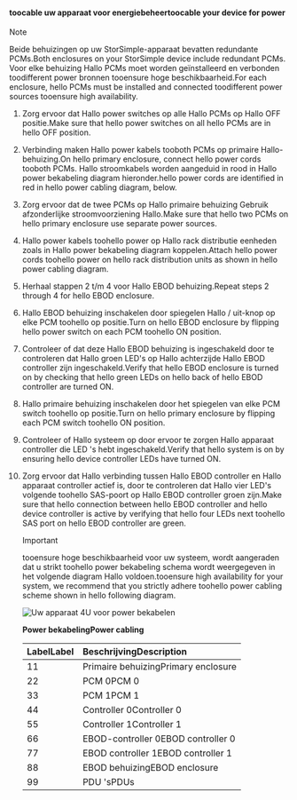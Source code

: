<!--author=alkohli last changed: 9/16/15-->


#### <a name="toocable-your-device-for-power"></a><span data-ttu-id="30b50-101">toocable uw apparaat voor energiebeheer</span><span class="sxs-lookup"><span data-stu-id="30b50-101">toocable your device for power</span></span>
> [!NOTE]
> <span data-ttu-id="30b50-102">Beide behuizingen op uw StorSimple-apparaat bevatten redundante PCMs.</span><span class="sxs-lookup"><span data-stu-id="30b50-102">Both enclosures on your StorSimple device include redundant PCMs.</span></span> <span data-ttu-id="30b50-103">Voor elke behuizing Hallo PCMs moet worden geïnstalleerd en verbonden toodifferent power bronnen tooensure hoge beschikbaarheid.</span><span class="sxs-lookup"><span data-stu-id="30b50-103">For each enclosure, hello PCMs must be installed and connected toodifferent power sources tooensure high availability.</span></span>
> 
> 

1. <span data-ttu-id="30b50-104">Zorg ervoor dat Hallo power switches op alle Hallo PCMs op Hallo OFF positie.</span><span class="sxs-lookup"><span data-stu-id="30b50-104">Make sure that hello power switches on all hello PCMs are in hello OFF position.</span></span>
2. <span data-ttu-id="30b50-105">Verbinding maken Hallo power kabels tooboth PCMs op primaire Hallo-behuizing.</span><span class="sxs-lookup"><span data-stu-id="30b50-105">On hello primary enclosure, connect hello power cords tooboth PCMs.</span></span> <span data-ttu-id="30b50-106">Hallo stroomkabels worden aangeduid in rood in Hallo power bekabeling diagram hieronder.</span><span class="sxs-lookup"><span data-stu-id="30b50-106">hello power cords are identified in red in hello power cabling diagram, below.</span></span>
3. <span data-ttu-id="30b50-107">Zorg ervoor dat de twee PCMs op Hallo primaire behuizing Gebruik afzonderlijke stroomvoorziening Hallo.</span><span class="sxs-lookup"><span data-stu-id="30b50-107">Make sure that hello two PCMs on hello primary enclosure use separate power sources.</span></span>
4. <span data-ttu-id="30b50-108">Hallo power kabels toohello power op Hallo rack distributie eenheden zoals in Hallo power bekabeling diagram koppelen.</span><span class="sxs-lookup"><span data-stu-id="30b50-108">Attach hello power cords toohello power on hello rack distribution units as shown in hello power cabling diagram.</span></span>
5. <span data-ttu-id="30b50-109">Herhaal stappen 2 t/m 4 voor Hallo EBOD behuizing.</span><span class="sxs-lookup"><span data-stu-id="30b50-109">Repeat steps 2 through 4 for hello EBOD enclosure.</span></span>
6. <span data-ttu-id="30b50-110">Hallo EBOD behuizing inschakelen door spiegelen Hallo / uit-knop op elke PCM toohello op positie.</span><span class="sxs-lookup"><span data-stu-id="30b50-110">Turn on hello EBOD enclosure by flipping hello power switch on each PCM toohello ON position.</span></span>
7. <span data-ttu-id="30b50-111">Controleer of dat deze Hallo EBOD behuizing is ingeschakeld door te controleren dat Hallo groen LED's op Hallo achterzijde Hallo EBOD controller zijn ingeschakeld.</span><span class="sxs-lookup"><span data-stu-id="30b50-111">Verify that hello EBOD enclosure is turned on by checking that hello green LEDs on hello back of hello EBOD controller are turned ON.</span></span>
8. <span data-ttu-id="30b50-112">Hallo primaire behuizing inschakelen door het spiegelen van elke PCM switch toohello op positie.</span><span class="sxs-lookup"><span data-stu-id="30b50-112">Turn on hello primary enclosure by flipping each PCM switch toohello ON position.</span></span>
9. <span data-ttu-id="30b50-113">Controleer of Hallo systeem op door ervoor te zorgen Hallo apparaat controller die LED 's hebt ingeschakeld.</span><span class="sxs-lookup"><span data-stu-id="30b50-113">Verify that hello system is on by ensuring hello device controller LEDs have turned ON.</span></span>
10. <span data-ttu-id="30b50-114">Zorg ervoor dat Hallo verbinding tussen Hallo EBOD controller en Hallo apparaat controller actief is, door te controleren dat Hallo vier LED's volgende toohello SAS-poort op Hallo EBOD controller groen zijn.</span><span class="sxs-lookup"><span data-stu-id="30b50-114">Make sure that hello connection between hello EBOD controller and hello device controller is active by verifying that hello four LEDs next toohello SAS port on hello EBOD controller are green.</span></span>
    
    > [!IMPORTANT]
    > <span data-ttu-id="30b50-115">tooensure hoge beschikbaarheid voor uw systeem, wordt aangeraden dat u strikt toohello power bekabeling schema wordt weergegeven in het volgende diagram Hallo voldoen.</span><span class="sxs-lookup"><span data-stu-id="30b50-115">tooensure high availability for your system, we recommend that you strictly adhere toohello power cabling scheme shown in hello following diagram.</span></span>
    > 
    > 
    
    ![Uw apparaat 4U voor power bekabelen](./media/storsimple-cable-8600-for-power/HCSCableYour4UDeviceforPower.png)
    
    <span data-ttu-id="30b50-117">**Power bekabeling**</span><span class="sxs-lookup"><span data-stu-id="30b50-117">**Power cabling**</span></span>
    
    | <span data-ttu-id="30b50-118">Label</span><span class="sxs-lookup"><span data-stu-id="30b50-118">Label</span></span> | <span data-ttu-id="30b50-119">Beschrijving</span><span class="sxs-lookup"><span data-stu-id="30b50-119">Description</span></span> |
    |:--- |:--- |
    | <span data-ttu-id="30b50-120">1</span><span class="sxs-lookup"><span data-stu-id="30b50-120">1</span></span> |<span data-ttu-id="30b50-121">Primaire behuizing</span><span class="sxs-lookup"><span data-stu-id="30b50-121">Primary enclosure</span></span> |
    | <span data-ttu-id="30b50-122">2</span><span class="sxs-lookup"><span data-stu-id="30b50-122">2</span></span> |<span data-ttu-id="30b50-123">PCM 0</span><span class="sxs-lookup"><span data-stu-id="30b50-123">PCM 0</span></span> |
    | <span data-ttu-id="30b50-124">3</span><span class="sxs-lookup"><span data-stu-id="30b50-124">3</span></span> |<span data-ttu-id="30b50-125">PCM 1</span><span class="sxs-lookup"><span data-stu-id="30b50-125">PCM 1</span></span> |
    | <span data-ttu-id="30b50-126">4</span><span class="sxs-lookup"><span data-stu-id="30b50-126">4</span></span> |<span data-ttu-id="30b50-127">Controller 0</span><span class="sxs-lookup"><span data-stu-id="30b50-127">Controller 0</span></span> |
    | <span data-ttu-id="30b50-128">5</span><span class="sxs-lookup"><span data-stu-id="30b50-128">5</span></span> |<span data-ttu-id="30b50-129">Controller 1</span><span class="sxs-lookup"><span data-stu-id="30b50-129">Controller 1</span></span> |
    | <span data-ttu-id="30b50-130">6</span><span class="sxs-lookup"><span data-stu-id="30b50-130">6</span></span> |<span data-ttu-id="30b50-131">EBOD-controller 0</span><span class="sxs-lookup"><span data-stu-id="30b50-131">EBOD controller 0</span></span> |
    | <span data-ttu-id="30b50-132">7</span><span class="sxs-lookup"><span data-stu-id="30b50-132">7</span></span> |<span data-ttu-id="30b50-133">EBOD controller 1</span><span class="sxs-lookup"><span data-stu-id="30b50-133">EBOD controller 1</span></span> |
    | <span data-ttu-id="30b50-134">8</span><span class="sxs-lookup"><span data-stu-id="30b50-134">8</span></span> |<span data-ttu-id="30b50-135">EBOD behuizing</span><span class="sxs-lookup"><span data-stu-id="30b50-135">EBOD enclosure</span></span> |
    | <span data-ttu-id="30b50-136">9</span><span class="sxs-lookup"><span data-stu-id="30b50-136">9</span></span> |<span data-ttu-id="30b50-137">PDU 's</span><span class="sxs-lookup"><span data-stu-id="30b50-137">PDUs</span></span> |

